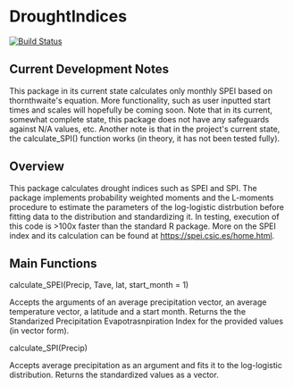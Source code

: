 # DroughtIndices

[![Build Status](https://github.com/semran9/DroughtIndices.jl/actions/workflows/CI.yml/badge.svg?branch=main)](https://github.com/semran9/DroughtIndices.jl/actions/workflows/CI.yml?query=branch%3Amain)

## Current Development Notes
This package in its current state calculates only monthly SPEI based on thornthwaite's equation. More functionality, such as user inputted start times and scales will hopefully be coming soon. Note that in its current, somewhat complete state, this package does not have any safeguards against N/A values, etc. Another note is that in the project's current state, the calculate_SPI() function works (in theory, it has not been tested fully).

## Overview
This package calculates drought indices such as SPEI and SPI. The package implements probability weighted moments and the L-moments procedure to estimate the parameters of the log-logistic distrbution before fitting data to the distribution and standardizing it. In testing, execution of this code is >100x faster than the standard R package.  More on the SPEI index and its calculation can be found at https://spei.csic.es/home.html.

## Main Functions

calculate_SPEI(Precip, Tave, lat, start_month = 1)

Accepts the arguments of an average precipitation vector, an average temperature vector, a latitude and a start month. Returns the the Standarized Precipitation Evapotrasnpiration Index for the provided values (in vector form).

calculate_SPI(Precip)

Accepts average precipitation as an argument and fits it to the log-logistic distribution. Returns the standardized values as a vector.


